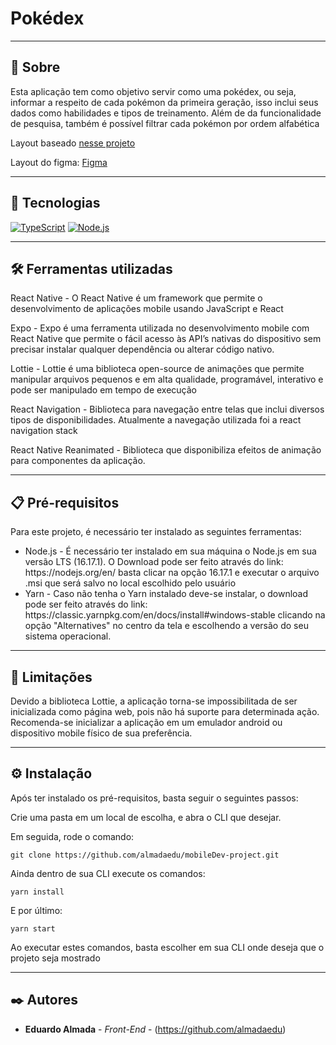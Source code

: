 # Pokédex

---

## 🤔 Sobre

Esta aplicação tem como objetivo servir como uma pokédex, ou seja, informar a respeito de cada pokémon da primeira geração, isso inclui seus dados como habilidades e tipos de treinamento.
Além de da funcionalidade de pesquisa, também é possível filtrar cada pokémon por ordem alfabética

Layout baseado [nesse projeto](https://www.behance.net/gallery/95727849/Pokdex-App/modules/552909481)

Layout do figma: [Figma](https://www.figma.com/file/THLxZSlOoUYMZrjFg0Kl1M/Pokédex?node-id=0%3A1&t=DfuilsGpso1aN6pf-0)

---


## 💾 Tecnologias
[![TypeScript][typescript]][typescript-url]
[![Node.js][node.js]][node-url]

---

## 🛠️ Ferramentas utilizadas

<p>
React Native - O React Native é um framework que permite o desenvolvimento de aplicações mobile usando JavaScript e React
</p>
<p>
Expo - Expo é uma ferramenta utilizada no desenvolvimento mobile com React Native que permite o fácil acesso às API’s nativas do
dispositivo sem precisar instalar qualquer dependência ou alterar código nativo.
</p>
<p>
Lottie - Lottie é uma biblioteca open-source de animações que permite manipular arquivos pequenos e em alta qualidade, programável, interativo e pode ser manipulado em tempo de execução
</p>
<p>
React Navigation - Biblioteca para navegação entre telas que inclui diversos tipos de disponibilidades. Atualmente a navegação utilizada foi a react navigation stack
</p>
<p>
React Native Reanimated - Biblioteca que disponibiliza efeitos de animação para componentes da aplicação.
</p>

---

## 📋 Pré-requisitos

<p>
Para este projeto, é necessário ter instalado as seguintes ferramentas: 
<ul>
<li>Node.js - É necessário ter instalado em sua máquina o Node.js em sua versão LTS (16.17.1). O Download pode ser feito através do link: https://nodejs.org/en/ basta clicar na opção 16.17.1 e executar o arquivo .msi que será salvo no local escolhido pelo usuário</li>
<li>Yarn - Caso não tenha o Yarn instalado deve-se instalar, o download pode ser feito através do link: https://classic.yarnpkg.com/en/docs/install#windows-stable clicando na opção "Alternatives" no centro da tela e escolhendo a versão do seu sistema operacional.</li>
</ul>
</p>

---

## 🧨 Limitações

Devido a biblioteca Lottie, a aplicação torna-se impossibilitada de ser inicializada como página web, pois não há suporte para determinada ação. Recomenda-se inicializar a aplicação em um emulador android ou dispositivo mobile físico de sua preferência.

---

## ⚙️ Instalação

Após ter instalado os pré-requisitos, basta seguir o seguintes passos:

Crie uma pasta em um local de escolha, e abra o CLI que desejar.

Em seguida, rode o comando: 

```
git clone https://github.com/almadaedu/mobileDev-project.git
```

Ainda dentro de sua CLI execute os comandos:

```
yarn install
```
E por último:
```
yarn start
```

Ao executar estes comandos, basta escolher em sua CLI onde deseja que o projeto seja mostrado

---

## ✒️ Autores

* **Eduardo Almada** - *Front-End* - (https://github.com/almadaedu)


<!-- BADGE - TypeScript -->

[typescript]: https://img.shields.io/badge/typescript-%23007ACC.svg?style=for-the-badge&logo=typescript&logoColor=white
[typescript-url]: https://www.typescriptlang.org/

<!-- BADGE - Node.js -->

[node.js]: https://img.shields.io/badge/Node.js-43853D?style=for-the-badge&logo=node.js&logoColor=white
[node-url]: https://nodejs.org/
[node.js-version]: https://shields.io/badge/node->=14-43853D?logo=node.js&style=for-the-badge&logoColor=white
[node.js-installation]: https://nodejs.dev/en/learn/how-to-install-nodejs

